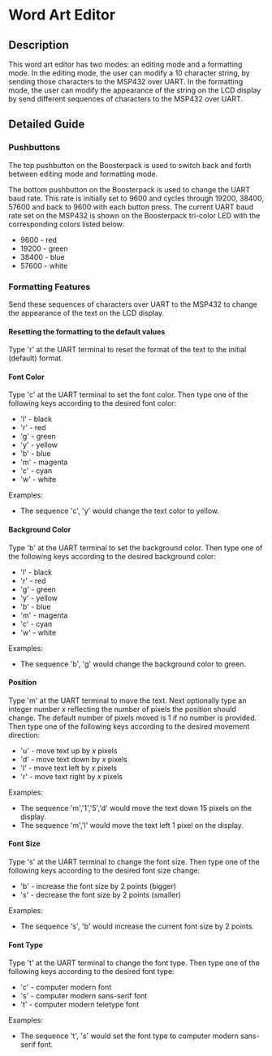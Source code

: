 # Word Art Editor

## Description

This word art editor has two modes: an editing mode and a formatting mode.  In the editing mode, the user can modify a 10 character string, by sending those characters to the MSP432 over UART.  In the formatting mode, the user can modify the appearance of the string on the LCD display by send different sequences of characters to the MSP432 over UART.

## Detailed Guide

### Pushbuttons

The top pushbutton on the Boosterpack is used to switch back and forth between editing mode and formatting mode.

The bottom pushbutton on the Boosterpack is used to change the UART baud rate. This rate is initially set to 9600 and cycles through 19200, 38400, 57600 and back to 9600 with each button press. The current UART baud rate set on the MSP432 is shown on the Boosterpack tri-color LED with the corresponding colors listed below:

* 9600 - red
* 19200 - green
* 38400 - blue
* 57600 - white

### Formatting Features

Send these sequences of characters over UART to the MSP432 to change the appearance of the text on the LCD display.

#### Resetting the formatting to the default values

Type 'r' at the UART terminal to reset the format of the text to the initial (default) format.

#### Font Color

Type 'c' at the UART terminal to set the font color. Then type one of the following keys according to the desired font color:

* 'l' - black
* 'r' - red
* 'g' - green
* 'y' - yellow
* 'b' - blue
* 'm' - magenta
* 'c' - cyan
* 'w' - white

Examples:
* The sequence 'c', 'y' would change the text color to yellow.

#### Background Color

Type 'b' at the UART terminal to set the background color. Then type one of the following keys according to the desired background color:

* 'l' - black
* 'r' - red
* 'g' - green
* 'y' - yellow
* 'b' - blue
* 'm' - magenta
* 'c' - cyan
* 'w' - white

Examples:
* The sequence 'b', 'g' would change the background color to green.

#### Position

Type 'm' at the UART terminal to move the text. Next optionally type an integer number *x* reflecting the number of pixels the position should change. The default number of pixels moved is 1 if no number is provided. Then type one of the following keys according to the desired movement direction:

* 'u' - move text up by *x* pixels
* 'd' - move text down by *x* pixels
* 'l' - move text left by *x* pixels
* 'r' - move text right by *x* pixels

Examples:

* The sequence 'm','1','5','d' would move the text down 15 pixels on the display.
* The sequence 'm','l' would move the text left 1 pixel on the display.

#### Font Size

Type 's' at the UART terminal to change the font size. Then type one of the following keys according to the desired font size change:

* 'b' - increase the font size by 2 points (bigger)
* 's' - decrease the font size by 2 points (smaller)

Examples:
* The sequence 's', 'b' would increase the current font size by 2 points.

#### Font Type

Type 't' at the UART terminal to change the font type. Then type one of the following keys according to the desired font type:

* 'c' - computer modern font
* 's' - computer modern sans-serif font
* 't' - computer modern teletype font

Examples:

* The sequence 't', 's' would set the font type to computer modern sans-serif font.
